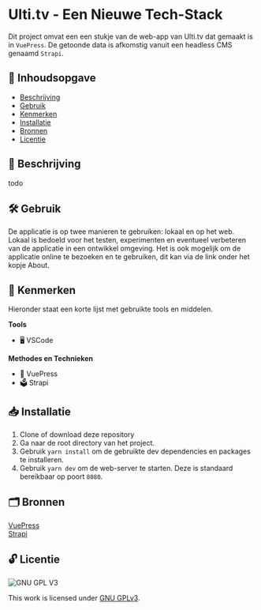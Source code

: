 # Ulti.tv - Een Nieuwe Tech-Stack


Dit project omvat een een stukje van de web-app van Ulti.tv dat gemaakt is in `VuePress`. De getoonde data is afkomstig vanuit een headless CMS genaamd `Strapi`.

## 📖 Inhoudsopgave

  * [Beschrijving](#beschrijving)
  * [Gebruik](#gebruik)
  * [Kenmerken](#kenmerken)
  * [Installatie](#installatie)
  * [Bronnen](#bronnen)
  * [Licentie](#licentie)
    
## 📄 Beschrijving

todo

## 🛠️ Gebruik

De applicatie is op twee manieren te gebruiken: lokaal en op het web. Lokaal is bedoeld voor het testen, experimenten en eventueel verbeteren van de applicatie in een ontwikkel omgeving. Het is ook mogelijk om de applicatie online te bezoeken en te gebruiken, dit kan via de link onder het kopje About.

## 💎 Kenmerken

Hieronder staat een korte lijst met gebruikte tools en middelen.

**Tools**

- 🖥️ VSCode

**Methodes en Technieken**

- 🚀 VuePress
- 🗳️ Strapi

## 📥 Installatie

1. Clone of download deze repository
2. Ga naar de root directory van het project.
3. Gebruik `yarn install` om de gebruikte dev dependencies en packages te installeren.
4. Gebruik `yarn dev` om de web-server te starten. Deze is standaard bereikbaar op poort `8080`.

## 🗂️ Bronnen

[VuePress](https://vuepress.vuejs.org/guide/getting-started.html)
<br>
[Strapi](https://docs.strapi.io/dev-docs/quick-start#_1-install-strapi-and-create-a-new-project)
<br>
## 🔓 Licentie

![GNU GPL V3](https://www.gnu.org/graphics/gplv3-127x51.png)

This work is licensed under [GNU GPLv3](./LICENSE).
